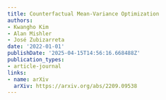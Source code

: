 ```yaml
---
title: Counterfactual Mean-Variance Optimization
authors:
- Kwangho Kim
- Alan Mishler
- José Zubizarreta
date: '2022-01-01'
publishDate: '2025-04-15T14:56:16.668488Z'
publication_types:
- article-journal
links:
- name: arXiv
  arXiv: https://arxiv.org/abs/2209.09538
---
```

